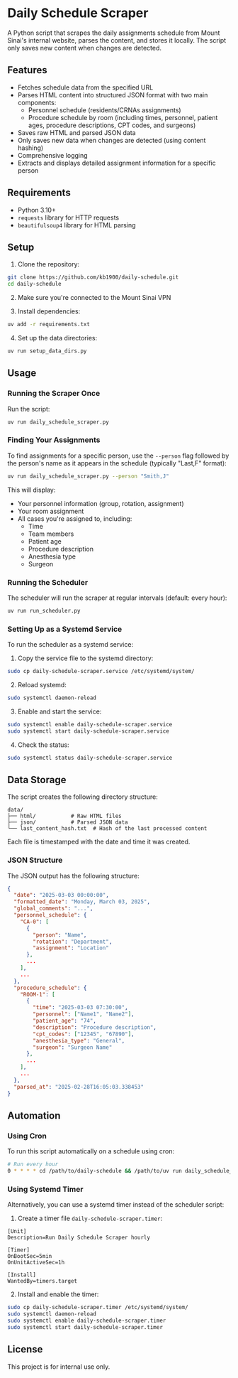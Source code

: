 # Daily Schedule Scraper

A Python script that scrapes the daily assignments schedule from Mount Sinai's internal website, parses the content, and stores it locally. The script only saves new content when changes are detected.

## Features

- Fetches schedule data from the specified URL
- Parses HTML content into structured JSON format with two main components:
  - Personnel schedule (residents/CRNAs assignments)
  - Procedure schedule by room (including times, personnel, patient ages, procedure descriptions, CPT codes, and surgeons)
- Saves raw HTML and parsed JSON data
- Only saves new data when changes are detected (using content hashing)
- Comprehensive logging
- Extracts and displays detailed assignment information for a specific person

## Requirements

- Python 3.10+
- `requests` library for HTTP requests
- `beautifulsoup4` library for HTML parsing

## Setup

1. Clone the repository:

```bash
git clone https://github.com/kb1900/daily-schedule.git
cd daily-schedule
```

2. Make sure you're connected to the Mount Sinai VPN

3. Install dependencies:

```bash
uv add -r requirements.txt
```

4. Set up the data directories:

```bash
uv run setup_data_dirs.py
```

## Usage

### Running the Scraper Once

Run the script:

```bash
uv run daily_schedule_scraper.py
```

### Finding Your Assignments

To find assignments for a specific person, use the `--person` flag followed by the person's name as it appears in the schedule (typically "Last,F" format):

```bash
uv run daily_schedule_scraper.py --person "Smith,J"
```

This will display:
- Your personnel information (group, rotation, assignment)
- Your room assignment
- All cases you're assigned to, including:
  - Time
  - Team members
  - Patient age
  - Procedure description
  - Anesthesia type
  - Surgeon

### Running the Scheduler

The scheduler will run the scraper at regular intervals (default: every hour):

```bash
uv run run_scheduler.py
```

### Setting Up as a Systemd Service

To run the scheduler as a systemd service:

1. Copy the service file to the systemd directory:

```bash
sudo cp daily-schedule-scraper.service /etc/systemd/system/
```

2. Reload systemd:

```bash
sudo systemctl daemon-reload
```

3. Enable and start the service:

```bash
sudo systemctl enable daily-schedule-scraper.service
sudo systemctl start daily-schedule-scraper.service
```

4. Check the status:

```bash
sudo systemctl status daily-schedule-scraper.service
```

## Data Storage

The script creates the following directory structure:

```
data/
├── html/           # Raw HTML files
├── json/           # Parsed JSON data
└── last_content_hash.txt  # Hash of the last processed content
```

Each file is timestamped with the date and time it was created.

### JSON Structure

The JSON output has the following structure:

```json
{
  "date": "2025-03-03 00:00:00",
  "formatted_date": "Monday, March 03, 2025",
  "global_comments": "...",
  "personnel_schedule": {
    "CA-0": [
      {
        "person": "Name",
        "rotation": "Department",
        "assignment": "Location"
      },
      ...
    ],
    ...
  },
  "procedure_schedule": {
    "ROOM-1": [
      {
        "time": "2025-03-03 07:30:00",
        "personnel": ["Name1", "Name2"],
        "patient_age": "74",
        "description": "Procedure description",
        "cpt_codes": ["12345", "67890"],
        "anesthesia_type": "General",
        "surgeon": "Surgeon Name"
      },
      ...
    ],
    ...
  },
  "parsed_at": "2025-02-28T16:05:03.338453"
}
```

## Automation

### Using Cron

To run this script automatically on a schedule using cron:

```bash
# Run every hour
0 * * * * cd /path/to/daily-schedule && /path/to/uv run daily_schedule_scraper.py
```

### Using Systemd Timer

Alternatively, you can use a systemd timer instead of the scheduler script:

1. Create a timer file `daily-schedule-scraper.timer`:

```
[Unit]
Description=Run Daily Schedule Scraper hourly

[Timer]
OnBootSec=5min
OnUnitActiveSec=1h

[Install]
WantedBy=timers.target
```

2. Install and enable the timer:

```bash
sudo cp daily-schedule-scraper.timer /etc/systemd/system/
sudo systemctl daemon-reload
sudo systemctl enable daily-schedule-scraper.timer
sudo systemctl start daily-schedule-scraper.timer
```

## License

This project is for internal use only. 